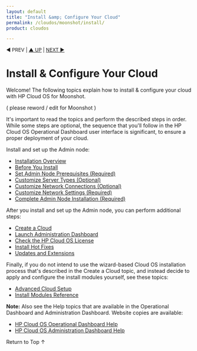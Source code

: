 ```yaml
---
layout: default
title: "Install &amp; Configure Your Cloud"
permalink: /cloudos/moonshot/install/
product: cloudos

---
```



<script> 

function PageRefresh { 
onLoad="window.refresh"
}

PageRefresh();

</script>

<p style="font-size: small;"> &#9664; PREV | <a href="/cloudos/moonshot/">&#9650; UP</a> | <a href="/cloudos/moonshot/install/overview/">NEXT &#9654;</a> </p>

# Install &amp; Configure Your Cloud

Welcome! The following topics explain how to install &amp; configure your cloud with HP Cloud OS for Moonshot. 

( please reword / edit for Moonshot ) 

It's important to read the topics and perform the described steps in order. While some steps are optional, 
the sequence that you'll follow in the HP Cloud OS Operational Dashboard user interface is significant, to ensure 
a proper deployment of your cloud. 

Install and set up the Admin node:

* [Installation Overview](/cloudos/moonshot/install/overview/)
* [Before You Install](/cloudos/moonshot/install/before-you-install/)
* [Set Admin Node Prerequisites (Required)](/cloudos/moonshot/install/admin-node-prerequisites/)
* [Customize Server Types (Optional)](/cloudos/moonshot/install/customize-server-types/)
* [Customize Network Connections (Optional)](/cloudos/moonshot/install/customize-network-connections/)
* [Customize Network Settings (Required)](/cloudos/moonshot/install/customize-network-settings/)
* [Complete Admin Node Installation (Required)](/cloudos/moonshot/install/complete-admin-node-installation/)

After you install and set up the Admin node, you can perform additional steps:

* [Create a Cloud](/cloudos/moonshot/install/create-cloud/) 
* [Launch Administration Dashboard](/cloudos/moonshot/install/launch-admin-dashboard/)
* [Check the HP Cloud OS License](/cloudos/moonshot/install/license/)
* [Install Hot Fixes](/cloudos/moonshot/install/hot-fixes/)
* [Updates and Extensions](/cloudos/moonshot/install/updates-and-extensions/)

Finally, if you do not intend to use the wizard-based Cloud OS installation process that's described in 
the Create a Cloud topic, and instead decide to apply and configure the install modules yourself, 
see these topics: 

* [Advanced Cloud Setup](/cloudos/moonshot/install/advanced-cloud-setup/)
* [Install Modules Reference](/cloudos/moonshot/install/install-modules-reference/)

**Note:** Also see the Help topics that are available in the Operational Dashboard and Administration Dashboard.  Website copies are available:

* [HP Cloud OS Operational Dashboard Help](/cloudos/moonshot/manage/operational-dashboard/)
* [HP Cloud OS Administration Dashboard Help](/cloudos/moonshot/manage/administration-dashboard/)

<a href="#top" style="padding:14px 0px 14px 0px; text-decoration: none;"> Return to Top &#8593; </a>

